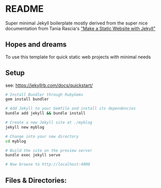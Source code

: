 # README

Super minimal Jekyll boilerplate mostly derived from the super nice documentation from Tania Rascia's ["Make a Static Website with Jekyll"](https://www.taniarascia.com/make-a-static-website-with-jekyll/)

## Hopes and dreams

To use this template for quick static web projects with minimal needs

## Setup

see: https://jekyllrb.com/docs/quickstart/

```bash
# Install Bundler through RubyGems
gem install bundler

# Add Jekyll to your Gemfile and install its dependencies
bundle add jekyll && bundle install

# Create a new Jekyll site at ./myblog
jekyll new myblog

# Change into your new directory
cd myblog

# Build the site on the preview server
bundle exec jekyll serve

# Now browse to http://localhost:4000
```

## Files & Directories:


